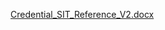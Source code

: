 [Credential_SIT_Reference_V2.docx](/.attachments/Credential_SIT_Reference_V2-afe87d4e-effe-45bc-a041-aab1c366f3c5.docx)